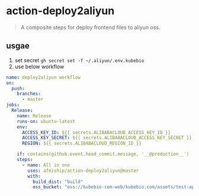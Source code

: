 # action-deploy2aliyun
> A composite steps for deploy frontend files to aliyun oss.

## usgae
1. set secret `gh secret set -f ~/.aliyun/.env.kubebio`
2. use below workflow
```yml
name: deploy2aliyun workflow
on:
  push:
    branches:
      - master
jobs:
  Release:
    name: Release
    runs-on: ubuntu-latest
    env:
      ACCESS_KEY_ID: ${{ secrets.ALIBABACLOUD_ACCESS_KEY_ID }}
      ACCESS_KEY_SECRET: ${{ secrets.ALIBABACLOUD_ACCESS_KEY_SECRET }}
      REGION: ${{ secrets.ALIBABACLOUD_REGION_ID }}

    if: contains(github.event.head_commit.message, '__@production__')
    steps:
      - name: All in one
        uses: afeiship/action-deploy2aliyun@master
        with:
          build_dist: "build"
          oss_bucket: "oss://kubebio-com-web/kubebio.com/assets/test-app-deploy2aliyun/"
```